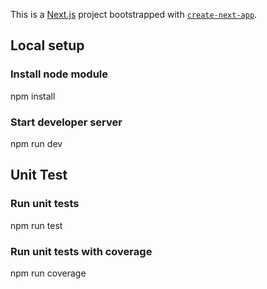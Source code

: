 This is a [Next.js](https://nextjs.org/) project bootstrapped with [`create-next-app`](https://github.com/vercel/next.js/tree/canary/packages/create-next-app).

## Local setup
### Install node module

npm install

### Start developer server

npm run dev

## Unit Test
### Run unit tests

npm run test

### Run unit tests with coverage

npm run coverage